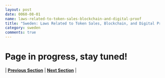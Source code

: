 ```yaml
---
layout: post
date: 0060-08-01
name: laws-related-to-token-sales-blockchain-and-digital-proof
title: "Sweden: Laws Related to Token Sales, Blockchain, and Digital Proof"
category: sweden
comments: true
---
```


# Page in progress, stay tuned!



| **[Previous Section]( https://neo-project.github.io/global-blockchain-compliance-hub//sweden/sweden-governing-by-law.html)** | **[Next Section]( https://neo-project.github.io/global-blockchain-compliance-hub//sweden/sweden-securities-related-laws.html)** |

